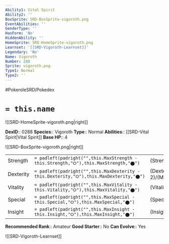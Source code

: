 ```yaml
---
Ability1: Vital Spirit
Ability2: ''
BoxSprite: SRD-BoxSprite-vigoroth.png
EventAbilities: ''
GenderType: ''
HasForm: 'No'
HiddenAbility: ''
HomeSprite: SRD-HomeSprite-vigoroth.png
Learnset: '[[SRD-Vigoroth-Learnset]]'
Legendary: 'No'
Name: Vigoroth
Number: 288
Sprite: vigoroth.png
Type1: Normal
Type2: ''
---
```


#PokeroleSRD/Pokedex

# `= this.name`

![[SRD-HomeSprite-vigoroth.png|right]]

**DexID**:: 0288
**Species**:: Vigoroth
**Type**:: Normal
**Abilities**:: [[SRD-Vital Spirit|Vital Spirit]]
**Base HP**:: 4

![[SRD-BoxSprite-vigoroth.png|right]]

|           |                                                                                        |                                          |
| --------- | -------------------------------------------------------------------------------------- | ---------------------------------------- |
| Strength  | `= padleft(padright("",this.MaxStrength - this.Strength,"⭘"),this.MaxStrength,"⬤")`    | (Strength::2)/(MaxStrength::5)   |
| Dexterity | `= padleft(padright("",this.MaxDexterity - this.Dexterity,"⭘"),this.MaxDexterity,"⬤")` | (Dexterity:: 2)/(MaxDexterity::5) |
| Vitality  | `= padleft(padright("",this.MaxVitality - this.Vitality,"⭘"),this.MaxVitality,"⬤")`    | (Vitality::2)/(MaxVitality::5)   |
| Special   | `= padleft(padright("",this.MaxSpecial - this.Special,"⭘"),this.MaxSpecial,"⬤")`       | (Special::2)/(MaxSpecial::4)     |
| Insight   | `= padleft(padright("",this.MaxInsight - this.Insight,"⭘"),this.MaxInsight,"⬤")`       | (Insight::2)/(MaxInsight::4)     |

**Recommended Rank**:: Amateur
**Good Starter**:: No
**Can Evolve**:: Yes

![[SRD-Vigoroth-Learnset]]